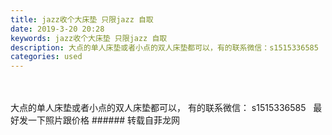 ```yaml
---
title: jazz收个大床垫 只限jazz 自取
date: 2019-3-20 20:28
keywords: jazz收个大床垫 只限jazz 自取
description: 大点的单人床垫或者小点的双人床垫都可以，有的联系微信：s1515336585  最好发一下照片跟价格
categories: used
---
```

<td class="t_f" id="postmessage_3269197">

<br/>
<br/>
大点的单人床垫或者小点的双人床垫都可以， 有的联系微信： s1515336585   最好发一下照片跟价格</td>
###### 转载自菲龙网